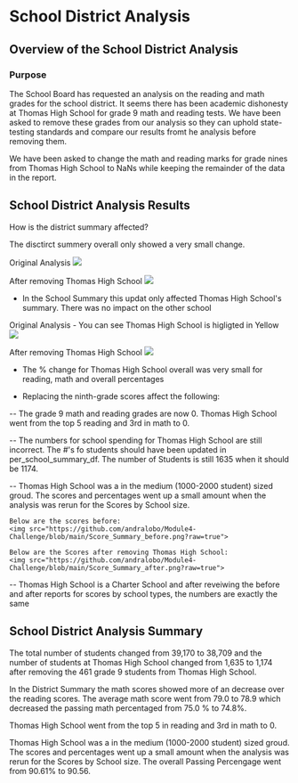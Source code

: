 # School District Analysis 
## Overview of the School District Analysis
### Purpose
The School Board has requested an analysis on the reading and math grades for the school district.  It seems there has been academic dishonesty at Thomas High School for grade 9 math and reading tests.  We have been asked to remove these grades from our analysis so they can uphold state-testing standards and compare our results fromt he analysis before removing them.

We have been asked to change the math and reading marks for grade nines from Thomas High School to NaNs while keeping the remainder of the data in the report.



## School District Analysis Results

How is the district summary affected?

The disctirct summery overall only showed a very small change.

Original Analysis
<img src="https://github.com/andralobo/Module4-Challenge/blob/main/District_Summary_before.png?raw=true">

After removing Thomas High School
<img src="https://github.com/andralobo/Module4-Challenge/blob/main/District_Summary_after.png?raw=true">




-  In the School Summary this updat only affected Thomas High School's summary.  There was no impact on the other school 

Original Analysis -  You can see Thomas High School is higligted in Yellow
<img src="https://github.com/andralobo/Module4-Challenge/blob/main/School_Summary_before.png?raw=true">

After removing Thomas High School
<img src="https://github.com/andralobo/Module4-Challenge/blob/main/School_Summary_after.png?raw=true">


-  The % change for Thomas High School overall was very small for reading, math and overall percentages

-  Replacing the ninth-grade scores affect the following:

--  The grade 9 math and reading grades are now 0.  Thomas High School went from the top 5 reading and 3rd in math to 0.

--	The numbers for school spending for Thomas High School are still incorrect.  The #'s fo students should have been updated in per_school_summary_df.  The number of Students is still 1635 when it should be 1174.


--  Thomas High School was a in the medium (1000-2000 student) sized groud. The scores and percentages went up a small amount when the analysis was rerun for the Scores by School size.
	
	Below are the scores before: 
	<img src="https://github.com/andralobo/Module4-Challenge/blob/main/Score_Summary_before.png?raw=true">
	
	Below are the Scores after removing Thomas High School:	
	<img src="https://github.com/andralobo/Module4-Challenge/blob/main/Score_Summary_after.png?raw=true">
	

--  Thomas High School is a Charter School and after reveiwing the before and after reports for scores by school types, the numbers are exactly the same



## School District Analysis Summary

The total number of students changed from 39,170 to 38,709 and the number of students at Thomas High School changed from 1,635 to 1,174 after removing the 461 grade 9 students from Thomas High School.

In the District Summary the math scores showed more of an decrease over the reading scores.  The average math score went from 79.0 to 78.9 which decreased the passing math percentaged from 75.0 % to 74.8%. 

Thomas High School went from the top 5 in reading and 3rd in math to 0.

Thomas High School was a in the medium (1000-2000 student) sized groud. The scores and percentages went up a small amount when the analysis was rerun for the Scores by School size.  The overall Passing Percengage went from 90.61% to 90.56.


